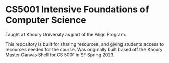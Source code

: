 # CS5001 Intensive Foundations of Computer Science

Taught at Khoury University as part of the Align Program.

This repository is built for sharing resources, and giving students access to recourses needed for the course. Was originally 
built based off the Khoury Master Canvas Shell for CS 5001 in SF Spring 2023.
